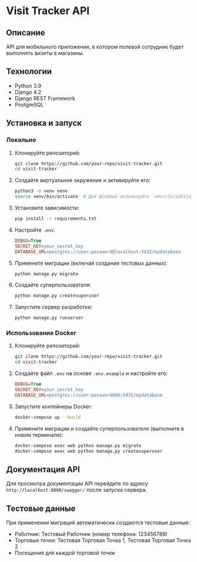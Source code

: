 # Visit Tracker API

## Описание
API для мобильного приложения, в котором полевой сотрудник будет выполнять визиты в магазины.

## Технологии
- Python 3.9
- Django 4.2
- Django REST Framework
- PostgreSQL

## Установка и запуск

### Локально

1. Клонируйте репозиторий:
    ```bash
    git clone https://github.com/your-repo/visit-tracker.git
    cd visit-tracker
    ```

2. Создайте виртуальное окружение и активируйте его:
    ```bash
    python3 -m venv venv
    source venv/bin/activate  # Для Windows используйте `venv\Scripts\activate`
    ```

3. Установите зависимости:
    ```bash
    pip install -r requirements.txt
    ```

4. Настройте `.env`:
    ```ini
    DEBUG=True
    SECRET_KEY=your_secret_key
    DATABASE_URL=postgres://user:password@localhost:5432/mydatabase
    ```

5. Примените миграции (включая создание тестовых данных):
    ```bash
    python manage.py migrate
    ```

6. Создайте суперпользователя:
    ```bash
    python manage.py createsuperuser
    ```

7. Запустите сервер разработки:
    ```bash
    python manage.py runserver
    ```

### Использование Docker

1. Клонируйте репозиторий:
    ```bash
    git clone https://github.com/your-repo/visit-tracker.git
    cd visit-tracker
    ```

2. Создайте файл `.env` на основе `.env.example` и настройте его:
    ```ini
    DEBUG=True
    SECRET_KEY=your_secret_key
    DATABASE_URL=postgres://user:password@db:5432/mydatabase
    ```

3. Запустите контейнеры Docker:
    ```bash
    docker-compose up --build
    ```

4. Примените миграции и создайте суперпользователя (выполните в новом терминале):
    ```bash
    docker-compose exec web python manage.py migrate
    docker-compose exec web python manage.py createsuperuser
    ```

## Документация API

Для просмотра документации API перейдите по адресу `http://localhost:8000/swagger/` после запуска сервера.

## Тестовые данные

При применении миграций автоматически создаются тестовые данные:
- Работник: Тестовый Работник (номер телефона: 123456789)
- Торговые точки: Тестовая Торговая Точка 1, Тестовая Торговая Точка 2
- Посещения для каждой торговой точки

